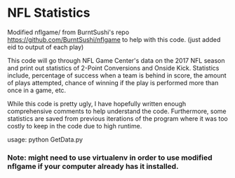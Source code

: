 # NFL Statistics

Modified nflgame/ from BurntSushi's repo https://github.com/BurntSushi/nflgame to help with this code. (just added eid to output of each play)

This code will go through NFL Game Center's data on the 2017 NFL season and print out statistics of 2-Point Conversions and Onside Kick. Statistics include, percentage of success when a team is behind in score, the amount of plays attempted, chance of winning if the play is performed more than once in a game, etc.

While this code is pretty ugly, I have hopefully written enough comprehensive comments to help understand the code. Furthermore, some statistics are saved from previous iterations of the program where it was too costly to keep in the code due to high runtime.

usage: python GetData.py

### Note: might need to use virtualenv in order to use modified nflgame if your computer already has it installed.
